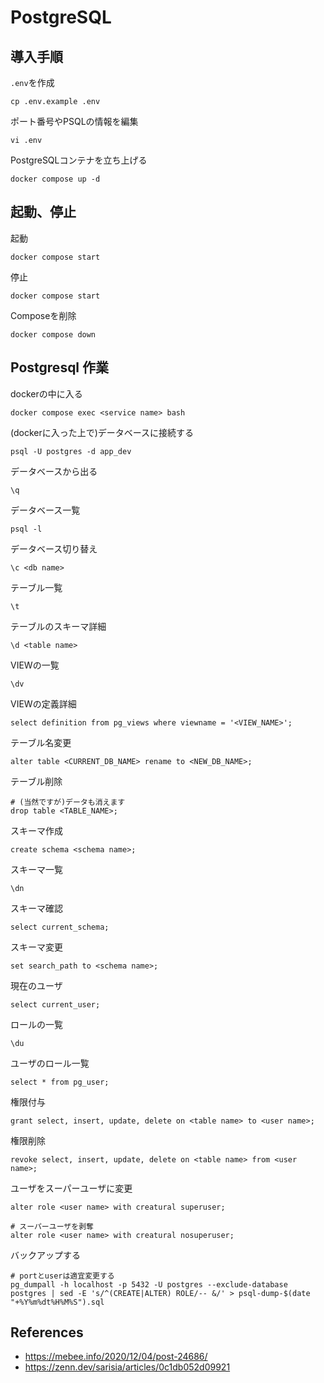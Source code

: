 # PostgreSQL

## 導入手順

`.env`を作成

```shell
cp .env.example .env
```

ポート番号やPSQLの情報を編集

```shell
vi .env
```

PostgreSQLコンテナを立ち上げる

```shell
docker compose up -d
```

## 起動、停止

起動

```shell
docker compose start
```

停止

```shell
docker compose start
```

Composeを削除

```shell
docker compose down
```

## Postgresql 作業

dockerの中に入る

```shell
docker compose exec <service name> bash      
```

(dockerに入った上で)データベースに接続する

```shell
psql -U postgres -d app_dev
```

データベースから出る

```postgresql
\q
```

データベース一覧

```postgresql
psql -l
```

データベース切り替え

```postgresql
\c <db name>
```

テーブル一覧

```postgresql
\t
```

テーブルのスキーマ詳細

```postgresql
\d <table name>
```

VIEWの一覧

```postgresql
\dv
```

VIEWの定義詳細

```postgresql
select definition from pg_views where viewname = '<VIEW_NAME>';
```

テーブル名変更

```postgresql
alter table <CURRENT_DB_NAME> rename to <NEW_DB_NAME>;
```

テーブル削除

```postgresql
# (当然ですが)データも消えます
drop table <TABLE_NAME>;
```

スキーマ作成

```postgresql
create schema <schema name>;
```

スキーマ一覧

```postgresql
\dn
```

スキーマ確認

```postgresql
select current_schema;
```

スキーマ変更

```postgresql
set search_path to <schema name>;
```

現在のユーザ

```postgresql
select current_user;
```

ロールの一覧

```postgresql
\du
```

ユーザのロール一覧

```postgresql
select * from pg_user;
```

権限付与

```postgresql
grant select, insert, update, delete on <table name> to <user name>;
```

権限削除

```postgresql
revoke select, insert, update, delete on <table name> from <user name>;
```

ユーザをスーパーユーザに変更

```postgresql
alter role <user name> with creatural superuser;

# スーパーユーザを剥奪
alter role <user name> with creatural nosuperuser;
```

バックアップする

```postgresql
# portとuserは適宜変更する
pg_dumpall -h localhost -p 5432 -U postgres --exclude-database postgres | sed -E 's/^(CREATE|ALTER) ROLE/-- &/' > psql-dump-$(date "+%Y%m%dt%H%M%S").sql
```

## References
- https://mebee.info/2020/12/04/post-24686/
- https://zenn.dev/sarisia/articles/0c1db052d09921

